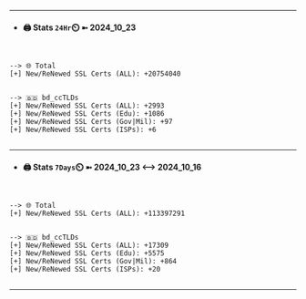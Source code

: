 

---
- #### 🖨️ **Stats** `24Hr`⏲️ ➼ 2024_10_23
```console


--> 🌐 Total
[+] New/ReNewed SSL Certs (ALL): +20754040


--> 🇧🇩 bd_ccTLDs
[+] New/ReNewed SSL Certs (ALL): +2993
[+] New/ReNewed SSL Certs (Edu): +1086
[+] New/ReNewed SSL Certs (Gov|Mil): +97
[+] New/ReNewed SSL Certs (ISPs): +6


```

---
- #### 🖨️ **Stats** `7Days`⏲️ ➼ 2024_10_23 <--> 2024_10_16
```console


--> 🌐 Total
[+] New/ReNewed SSL Certs (ALL): +113397291


--> 🇧🇩 bd_ccTLDs
[+] New/ReNewed SSL Certs (ALL): +17309
[+] New/ReNewed SSL Certs (Edu): +5575
[+] New/ReNewed SSL Certs (Gov|Mil): +864
[+] New/ReNewed SSL Certs (ISPs): +20


```

---

